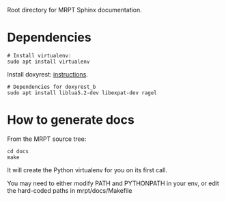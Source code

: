 Root directory for MRPT Sphinx documentation.

# Dependencies

```
# Install virtualenv:
sudo apt install virtualenv
```

Install doxyrest: [instructions](https://github.com/vovkos/doxyrest_b/blob/master/README.rst).

```
# Dependencies for doxyrest_b
sudo apt install liblua5.2-dev libexpat-dev ragel
```

# How to generate docs

From the MRPT source tree:

```
cd docs
make
```

It will create the Python virtualenv for you on its first call. 

You may need to either modify PATH and PYTHONPATH in your env, or edit the hard-coded paths in mrpt/docs/Makefile
